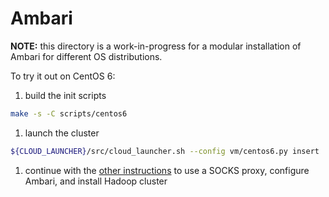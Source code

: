 Ambari
======

**NOTE:** this directory is a work-in-progress for a modular installation of Ambari for
different OS distributions.

To try it out on CentOS 6:

1. build the init scripts

  ```bash
  make -s -C scripts/centos6
  ```

1. launch the cluster

  ```bash
  ${CLOUD_LAUNCHER}/src/cloud_launcher.sh --config vm/centos6.py insert
  ```

1. continue with the [other instructions](../centos6/)
   to use a SOCKS proxy, configure Ambari, and install Hadoop cluster
